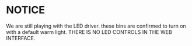 # NOTICE 

We are still playing with the LED driver. these bins are confirmed to turn on with a default warm light. THERE IS NO LED CONTROLS IN THE WEB INTERFACE.
